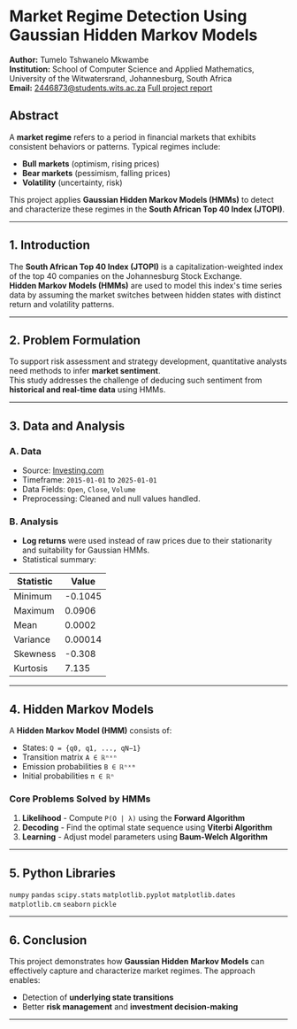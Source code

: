# Market Regime Detection Using Gaussian Hidden Markov Models

**Author:** Tumelo Tshwanelo Mkwambe  
**Institution:** School of Computer Science and Applied Mathematics, University of the Witwatersrand, Johannesburg, South Africa  
**Email:** 2446873@students.wits.ac.za
[Full project report](/report.pdf)

## Abstract

A **market regime** refers to a period in financial markets that exhibits consistent behaviors or patterns. Typical regimes include:
- **Bull markets** (optimism, rising prices)
- **Bear markets** (pessimism, falling prices)
- **Volatility** (uncertainty, risk)

This project applies **Gaussian Hidden Markov Models (HMMs)** to detect and characterize these regimes in the **South African Top 40 Index (JTOPI)**.

---

## 1. Introduction

The **South African Top 40 Index (JTOPI)** is a capitalization-weighted index of the top 40 companies on the Johannesburg Stock Exchange.  
**Hidden Markov Models (HMMs)** are used to model this index's time series data by assuming the market switches between hidden states with distinct return and volatility patterns.

---

## 2. Problem Formulation

To support risk assessment and strategy development, quantitative analysts need methods to infer **market sentiment**.  
This study addresses the challenge of deducing such sentiment from **historical and real-time data** using HMMs.

---

## 3. Data and Analysis

### A. Data
- Source: [Investing.com](https://www.investing.com)
- Timeframe: `2015-01-01` to `2025-01-01`
- Data Fields: `Open`, `Close`, `Volume`
- Preprocessing: Cleaned and null values handled.

### B. Analysis
- **Log returns** were used instead of raw prices due to their stationarity and suitability for Gaussian HMMs.
- Statistical summary:

| Statistic | Value |
|----------|-------|
| Minimum | -0.1045 |
| Maximum | 0.0906 |
| Mean    | 0.0002 |
| Variance | 0.00014 |
| Skewness | -0.308 |
| Kurtosis | 7.135 |

---

## 4. Hidden Markov Models

A **Hidden Markov Model (HMM)** consists of:
- States: `Q = {q0, q1, ..., qN−1}`
- Transition matrix `A ∈ ℝⁿˣⁿ`
- Emission probabilities `B ∈ ℝⁿˣᵐ`
- Initial probabilities `π ∈ ℝⁿ`

### Core Problems Solved by HMMs
1. **Likelihood** - Compute `P(O | λ)` using the **Forward Algorithm**
2. **Decoding** - Find the optimal state sequence using **Viterbi Algorithm**
3. **Learning** - Adjust model parameters using **Baum-Welch Algorithm**

---

## 5. Python Libraries
`numpy`
`pandas`
`scipy.stats`
`matplotlib.pyplot`
`matplotlib.dates`
`matplotlib.cm`
`seaborn`
`pickle`

---

## 6. Conclusion

This project demonstrates how **Gaussian Hidden Markov Models** can effectively capture and characterize market regimes. The approach enables:
- Detection of **underlying state transitions**
- Better **risk management** and **investment decision-making**

---
